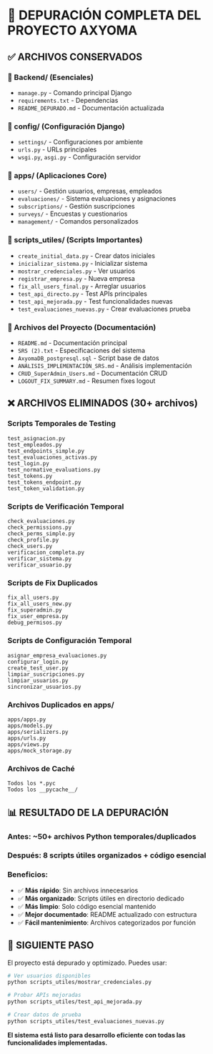# 🧹 DEPURACIÓN COMPLETA DEL PROYECTO AXYOMA

## ✅ ARCHIVOS CONSERVADOS

### 📁 Backend/ (Esenciales)
- `manage.py` - Comando principal Django
- `requirements.txt` - Dependencias 
- `README_DEPURADO.md` - Documentación actualizada

### 📁 config/ (Configuración Django)
- `settings/` - Configuraciones por ambiente
- `urls.py` - URLs principales
- `wsgi.py`, `asgi.py` - Configuración servidor

### 📁 apps/ (Aplicaciones Core)
- `users/` - Gestión usuarios, empresas, empleados
- `evaluaciones/` - Sistema evaluaciones y asignaciones  
- `subscriptions/` - Gestión suscripciones
- `surveys/` - Encuestas y cuestionarios
- `management/` - Comandos personalizados

### 📁 scripts_utiles/ (Scripts Importantes)
- `create_initial_data.py` - Crear datos iniciales
- `inicializar_sistema.py` - Inicializar sistema
- `mostrar_credenciales.py` - Ver usuarios
- `registrar_empresa.py` - Nueva empresa
- `fix_all_users_final.py` - Arreglar usuarios
- `test_api_directo.py` - Test APIs principales
- `test_api_mejorada.py` - Test funcionalidades nuevas
- `test_evaluaciones_nuevas.py` - Crear evaluaciones prueba

### 📁 Archivos del Proyecto (Documentación)
- `README.md` - Documentación principal
- `SRS (2).txt` - Especificaciones del sistema
- `AxyomaDB_postgresql.sql` - Script base de datos
- `ANÁLISIS_IMPLEMENTACIÓN_SRS.md` - Análisis implementación
- `CRUD_SuperAdmin_Users.md` - Documentación CRUD
- `LOGOUT_FIX_SUMMARY.md` - Resumen fixes logout

## ❌ ARCHIVOS ELIMINADOS (30+ archivos)

### Scripts Temporales de Testing
```
test_asignacion.py
test_empleados.py  
test_endpoints_simple.py
test_evaluaciones_activas.py
test_login.py
test_normative_evaluations.py
test_tokens.py
test_tokens_endpoint.py
test_token_validation.py
```

### Scripts de Verificación Temporal
```
check_evaluaciones.py
check_permissions.py
check_perms_simple.py  
check_profile.py
check_users.py
verificacion_completa.py
verificar_sistema.py
verificar_usuario.py
```

### Scripts de Fix Duplicados
```
fix_all_users.py
fix_all_users_new.py
fix_superadmin.py
fix_user_empresa.py
debug_permisos.py
```

### Scripts de Configuración Temporal  
```
asignar_empresa_evaluaciones.py
configurar_login.py
create_test_user.py
limpiar_suscripciones.py
limpiar_usuarios.py
sincronizar_usuarios.py
```

### Archivos Duplicados en apps/
```
apps/apps.py
apps/models.py
apps/serializers.py
apps/urls.py
apps/views.py
apps/mock_storage.py
```

### Archivos de Caché
```
Todos los *.pyc
Todos los __pycache__/
```

## 📊 RESULTADO DE LA DEPURACIÓN

### Antes: ~50+ archivos Python temporales/duplicados
### Después: 8 scripts útiles organizados + código esencial

### Beneficios:
- ✅ **Más rápido**: Sin archivos innecesarios
- ✅ **Más organizado**: Scripts útiles en directorio dedicado  
- ✅ **Más limpio**: Solo código esencial mantenido
- ✅ **Mejor documentado**: README actualizado con estructura
- ✅ **Fácil mantenimiento**: Archivos categorizados por función

## 🚀 SIGUIENTE PASO

El proyecto está depurado y optimizado. Puedes usar:

```bash
# Ver usuarios disponibles
python scripts_utiles/mostrar_credenciales.py

# Probar APIs mejoradas  
python scripts_utiles/test_api_mejorada.py

# Crear datos de prueba
python scripts_utiles/test_evaluaciones_nuevas.py
```

**El sistema está listo para desarrollo eficiente con todas las funcionalidades implementadas.**
